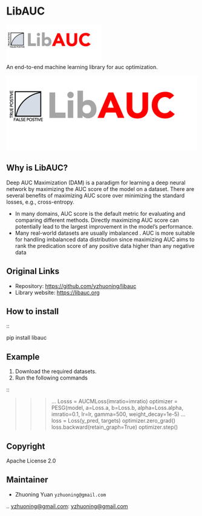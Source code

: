 LibAUC
======

<tr>
    <td>
<img src="libauc.png" width="50%"/>
<figcaption>An end-to-end machine learning library for auc optimization.</figcaption>
    </td>
</tr>

![An end-to-end machine learning library for auc optimization](libauc.png)

Why is LibAUC?
---------------
Deep AUC Maximization (DAM) is a paradigm for learning a deep neural network by maximizing the AUC score of the model on a dataset. There are several benefits of maximizing AUC score over minimizing the standard losses, e.g., cross-entropy.

- In many domains, AUC score is the default metric for evaluating and comparing different methods. Directly maximizing AUC score can potentially lead to the largest improvement in the model’s performance.
- Many real-world datasets are usually imbalanced . AUC is more suitable for handling imbalanced data distribution since maximizing AUC aims to rank the predication score of any positive data higher than any negative data

Original Links
--------------

-  Repository: https://github.com/yzhuoning/libauc
-  Library website: https://libauc.org


How to install
--------------

::

   pip install libauc

Example
-------

1. Download the required datasets.
2. Run the following commands

::

   >>> ...
   >>> Losss = AUCMLoss(imratio=imratio)
   >>> optimizer = PESG(model, a=Loss.a, b=Loss.b, alpha=Loss.alpha, imratio=0.1, lr=lr, gamma=500, weight_decay=1e-5)
   >>> ...
   >>> loss = Loss(y_pred, targets)
   >>> optimizer.zero_grad()
   >>> loss.backward(retain_graph=True)
   >>> optimizer.step()
        

Copyright
---------
Apache License 2.0


Maintainer
----------

-  Zhuoning Yuan  `yzhuoning@gmail.com`

.. yzhuoning@gmail.com: yzhuoning@gmail.com
